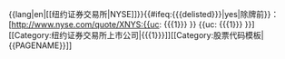 {{lang|en|[[纽约证券交易所|NYSE]]}}{{#ifeq:{{{delisted}}}|yes|除牌前}}：[http://www.nyse.com/quote/XNYS:{{uc: {{{1}}} }} {{uc: {{{1}}} }}]<includeonly>[[Category:纽约证券交易所上市公司|{{{1}}}]]</includeonly><noinclude>[[Category:股票代码模板|{{PAGENAME}}]]
</noinclude>